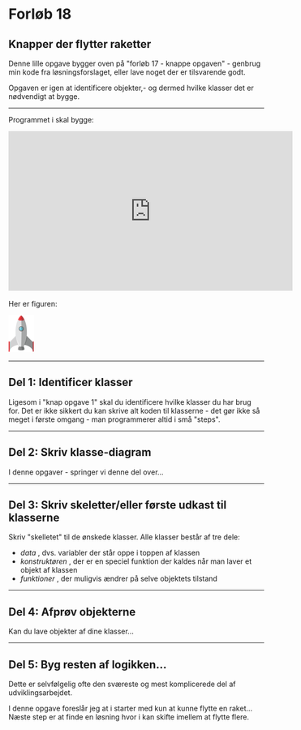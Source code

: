 # Forløb 18
## Knapper der flytter raketter

Denne lille opgave bygger oven på "forløb 17 - knappe opgaven" - genbrug min kode fra løsningsforslaget, eller lave noget der er tilsvarende godt.

Opgaven er igen at identificere objekter,- og dermed hvilke klasser det er nødvendigt at bygge.

--------------------------------------------------------------------------------------------------------------------

Programmet i skal bygge:

<iframe width="560" height="315" src="https://www.youtube.com/embed/V2EQ_R5GN7Q" title="knapOpgave2 2022 12 19 09 32 13" frameborder="0" allow="accelerometer; autoplay; clipboard-write; encrypted-media; gyroscope; picture-in-picture" allowfullscreen></iframe>

Her er figuren:    

![rocket.png](rocket.png)

--------------------------------------------------------------------------------------------------------------------
## Del 1: Identificer klasser
Ligesom i "knap opgave 1" skal du identificere hvilke klasser du har brug for.
Det er ikke sikkert du kan skrive alt koden til klasserne - det gør ikke så meget i første omgang - man programmerer altid i små "steps".

--------------------------------------------------------------------------------------------------------------------

## Del 2: Skriv klasse-diagram
I denne opgaver - springer vi denne del over...     

--------------------------------------------------------------------------------------------------------------------

## Del 3: Skriv skeletter/eller første udkast til klasserne
Skriv "skelletet" til de ønskede klasser.
Alle klasser består af tre dele:
- *data* , dvs. variabler der står oppe i toppen af klassen
- *konstruktøren* , der er en speciel funktion der kaldes når man laver et objekt af klassen
- *funktioner* , der muligvis ændrer på selve objektets tilstand

--------------------------------------------------------------------------------------------------------------------

## Del 4: Afprøv objekterne
Kan du lave objekter af dine klasser...

--------------------------------------------------------------------------------------------------------------------

## Del 5: Byg resten af logikken...

Dette er selvfølgelig ofte den sværeste og mest komplicerede del af udviklingsarbejdet.    

I denne opgave foreslår jeg at i starter med kun at kunne flytte en raket...
Næste step er at finde en løsning hvor i kan skifte imellem at flytte flere.
